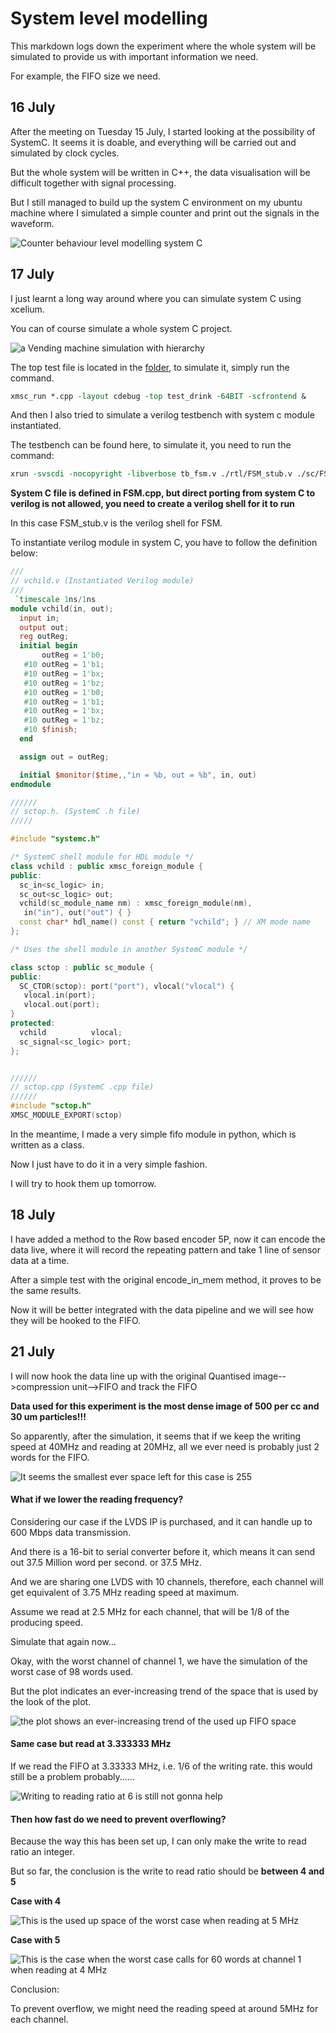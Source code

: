 # System level modelling

This markdown logs down the experiment where the whole system will be simulated to provide us with important information we need.

For example, the FIFO size we need.

## 16 July

After the meeting on Tuesday 15 July, I started looking at the possibility of SystemC. It seems it is doable, and everything will be carried out and simulated by clock cycles. 

But the whole system will be written in C++, the data visualisation will be difficult together with signal processing.

But I still managed to build up the system C environment on my ubuntu machine where I simulated a simple counter and print out the signals in the waveform.

![Counter behaviour level modelling system C](./img/simple_counter_simulation_using_systemC.png)


## 17 July

I just learnt a long way around where you can simulate system C using xcelium.

You can of course simulate a whole system C project.

![a Vending machine simulation with hierarchy](./img/total_systemC_project_with_vending_machines_and_such_using_xrun.png)


The top test file is located in the [folder](./vending_machine/test_drink.cpp), to simulate it, simply run the command.

```tcl
xmsc_run *.cpp -layout cdebug -top test_drink -64BIT -scfrontend &
```

And then I also tried to simulate a verilog testbench with system c module instantiated.


The testbench can be found here, to simulate it, you need to run the command:

```tcl
xrun -svscdi -nocopyright -libverbose tb_fsm.v ./rtl/FSM_stub.v ./sc/FSM.cpp -64 -sysc
```

**System C file is defined in FSM.cpp, but direct porting from system C to verilog is not allowed, you need to create a verilog shell for it to run**

In this case FSM_stub.v is the verilog shell for FSM.


To instantiate verilog module in system C, you have to follow the definition below:

```verilog
///
// vchild.v (Instantiated Verilog module)
/// 
 `timescale 1ns/1ns
module vchild(in, out);
  input in;
  output out;
  reg outReg;
  initial begin
       outReg = 1'b0;
   #10 outReg = 1'b1;
   #10 outReg = 1'bx;
   #10 outReg = 1'bz;
   #10 outReg = 1'b0;
   #10 outReg = 1'b1;
   #10 outReg = 1'bx;
   #10 outReg = 1'bz;
   #10 $finish;
  end

  assign out = outReg;

  initial $monitor($time,,"in = %b, out = %b", in, out)
endmodule
```

```c++
//////
// sctop.h. (SystemC .h file)
/////

#include "systemc.h"

/* SystemC shell module for HDL module */
class vchild : public xmsc_foreign_module {
public:
  sc_in<sc_logic> in;
  sc_out<sc_logic> out;
  vchild(sc_module_name nm) : xmsc_foreign_module(nm),
   in("in"), out("out") { }
  const char* hdl_name() const { return "vchild"; } // XM mode name
};

/* Uses the shell module in another SystemC module */

class sctop : public sc_module {
public:
  SC_CTOR(sctop): port("port"), vlocal("vlocal") {
   vlocal.in(port);
   vlocal.out(port);
}
protected:
  vchild          vlocal;
  sc_signal<sc_logic> port;
};
```

```c++

//////
// sctop.cpp (SystemC .cpp file)
//////
#include "sctop.h"
XMSC_MODULE_EXPORT(sctop)
```

In the meantime, I made a very simple fifo module in python, which is written as a class.

Now I just have to do it in a very simple fashion.

I will try to hook them up tomorrow.


## 18 July

I have added a method to the Row based encoder 5P, now it can encode the data live, where it will record the repeating pattern and take 1 line of sensor data at a time.

After a simple test with the original encode_in_mem method, it proves to be the same results.

Now it will be better integrated with the data pipeline and we will see how they will be hooked to the FIFO.


## 21 July

I will now hook the data line up with the original Quantised image-->compression unit-->FIFO and track the FIFO


**Data used for this experiment is the most dense image of 500 per cc and 30 um particles!!!**


So apparently, after the simulation, it seems that if we keep the writing speed at 40MHz and reading at 20MHz, all we ever need is probably just 2 words for the FIFO.

![It seems the smallest ever space left for this case is 255](./img/Buffer_space_avaiable_where_original_space_is_256.png)

#### What if we lower the reading frequency?

Considering our case if the LVDS IP is purchased, and it can handle up to 600 Mbps data transmission.

And there is a 16-bit to serial converter before it, which means it can send out 37.5 Million word per second. or 37.5 MHz.

And we are sharing one LVDS with 10 channels, therefore, each channel will get equivalent of 3.75 MHz reading speed at maximum.

Assume we read at 2.5 MHz for each channel, that will be 1/8 of the producing speed.

Simulate that again now...

Okay, with the worst channel of channel 1, we have the simulation of the worst case of 98 words used.

But the plot indicates an ever-increasing trend of the space that is used by the look of the plot.

![the plot shows an ever-increasing trend of the used up FIFO space](./img/channel_1_with_the_worst_case_where_used_up_spcae_keeps_increasing_with_seemingly_no_end.png)


#### Same case but read at 3.333333 MHz

If we read the FIFO at 3.33333 MHz, i.e. 1/6 of the writing rate. this would still be a problem probably......

![Writing to reading ratio at 6 is still not gonna help](./img/reading_at_3_33333_MHz_still_does_not_address_the_problem_with_ever_increasing_need_for_space.png)

#### Then how fast do we need to prevent overflowing?

Because the way this has been set up, I can only make the write to read ratio an integer. 

But so far, the conclusion is the write to read ratio should be **between 4 and 5**

**Case with 4**

![This is the used up space of the worst case when reading at 5 MHz](./img/When_write_read_ratio_is_4_the_worst_case_calls_for_40_words.png)

**Case with 5**

![This is the case when the worst case calls for 60 words at channel 1 when reading at 4 MHz](./img/Write_to_read_speed_ratio_at_5_aka_reading_at_4_MHz_this_would_still_be_a_problem.png)

Conclusion:

To prevent overflow, we might need the reading speed at around 5MHz for each channel.

